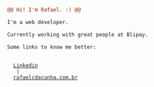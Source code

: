 
```diff
@@ Hi! I'm Rafael. :) @@

I'm a web developer.

Currently working with great people at Blipay.

Some links to know me better:
```

<code>
  <a href="https://www.linkedin.com/in/rafael-corradini-da-cunha-91ba0b99/" target="_blank">Linkedin</a>
  <span> | </span>
  <a href="https://rafaelcdacunha.com.br/" target="_blank">rafaelcdacunha.com.br</a>
</code>
